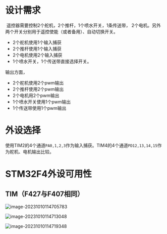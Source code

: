 # 设计需求

​	遥控器需要控制2个舵机，2个推杆，1个喷水开关，1条传送带， 2个电机。另外两个开关分别用于遥控使能（或者备用）、自动切换开关。

+ 2个舵机使用1个输入捕获
+ 2个推杆使用1个输入捕获
+ 2个电机使用2个输入捕获
+ 1个喷水开关，1个传送带直接选择开关。

输出方面，

+ 2个舵机使用2个pwm输出
+ 2个推杆使用2个pwm输出
+ 2个电机用2个pwm输出
+ 1个喷水开关使用1个pwm输出
+ 1个传送带使用1个pwm输出

# 外设选择

​	使用TIM2的4个通道`PA0,1,2,3`作为输入捕获。TIM4的4个通道`PD12,13,14,15`作为舵机、电机输出比较。

# STM32F4外设可用性

## TIM（F427与F407相同）

![image-20231010114705783](C:\study\Mycode\MyProject\MyProject_STM32F4\A项目：无人艇-v1\资料总结_image\image-20231010114705783.png)

![image-20231010114713048](C:\study\Mycode\MyProject\MyProject_STM32F4\A项目：无人艇-v1\资料总结_image\image-20231010114713048.png)

![image-20231010114719348](C:\study\Mycode\MyProject\MyProject_STM32F4\A项目：无人艇-v1\资料总结_image\image-20231010114719348.png)